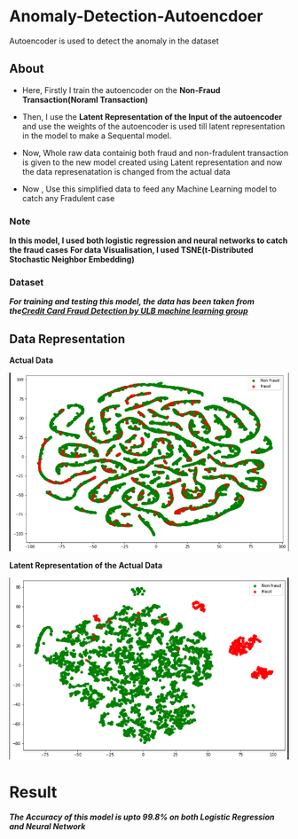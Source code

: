 # Anomaly-Detection-Autoencdoer
Autoencoder is used to detect the anomaly in the dataset

## About

* Here, Firstly I train the autoencoder on the **Non-Fraud Transaction(Noraml Transaction)**

* Then, I use the **Latent Representation of the Input of the autoencoder** and use the weights of the autoencoder is used till latent representation in  the model to make a Sequental model.

* Now, Whole raw data containig both fraud and non-fradulent transaction is given to the new model created using Latent representation and now the data represenatation is changed from the actual data

* Now , Use this simplified data to feed any Machine Learning model to catch any Fradulent case

### Note 
 **In this model, I used both logistic regression and neural networks to catch the fraud cases**
 **For data Visualisation, I used TSNE(t-Distributed Stochastic Neighbor Embedding)**
 
 ### Dataset
 
***For training and testing this model, the data has been taken from the[Credit Card Fraud Detection by ULB machine learning group](https://www.kaggle.com/mlg-ulb/creditcardfraud)***

## Data Representation

**Actual Data**

<img src="Actual Data Represenatation.png">

**Latent Representation of the Actual Data**

<img src="Latent Representation.png">

# Result
***The Accuracy of this model is upto 99.8% on both Logistic Regression and Neural Network***
